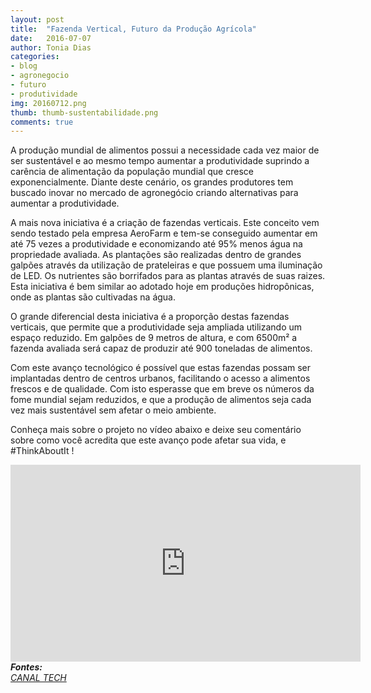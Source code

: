 ```yaml
---
layout: post
title:  "Fazenda Vertical, Futuro da Produção Agrícola"
date:   2016-07-07
author: Tonia Dias
categories: 
- blog
- agronegocio
- futuro
- produtividade
img: 20160712.png
thumb: thumb-sustentabilidade.png
comments: true
---
```


A produção mundial de alimentos possui a necessidade cada vez maior de ser sustentável e ao mesmo tempo aumentar a produtividade suprindo a carência de alimentação da população mundial que cresce exponencialmente. Diante deste cenário, os grandes produtores tem buscado inovar no mercado de agronegócio criando alternativas para aumentar a produtividade.<!--more-->

A mais nova iniciativa é a criação de fazendas verticais. Este conceito vem sendo testado pela empresa AeroFarm e tem-se conseguido aumentar em até 75 vezes a produtividade e economizando até 95% menos água na propriedade avaliada. As plantações são realizadas dentro de grandes galpões através da utilização de prateleiras e que possuem uma iluminação de LED. Os nutrientes são borrifados para as plantas através de suas raizes. Esta iniciativa é bem similar ao adotado hoje em produções hidropônicas, onde as plantas são cultivadas na água.

O grande diferencial desta iniciativa é a proporção destas fazendas verticais, que permite que a produtividade seja ampliada utilizando um espaço reduzido. Em galpões de 9 metros de altura, e com 6500m² a fazenda avaliada será capaz de produzir até 900 toneladas de alimentos.

Com este avanço tecnológico é possível que estas fazendas possam ser implantadas dentro de centros urbanos, facilitando o acesso a alimentos frescos e de qualidade. Com isto esperasse que em breve os números da fome mundial sejam reduzidos, e que a produção de alimentos seja cada vez mais sustentável sem afetar o meio ambiente. 

Conheça mais sobre o projeto no vídeo abaixo e deixe seu comentário sobre como você acredita que este avanço pode afetar sua vida, e #ThinkAboutIt !

<iframe width="560" height="315" src="https://www.youtube.com/embed/-_tvJtUHnmU" frameborder="0" allowfullscreen></iframe>

<i>
	<b>Fontes: </b><br/>
	<a href="http://canaltech.com.br/noticia/curiosidades/fazenda-vertical-promete-producao-75-vezes-maior-do-que-uma-tradicional-72331/">CANAL TECH</a><br/>
</i>
